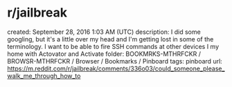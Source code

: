 # r/jailbreak

created: September 28, 2016 1:03 AM (UTC)
description: I did some googling, but it's a little over my head and I'm getting lost in some of the terminology. I want to be able to fire SSH commands at other devices I my home with Actovator and Activate
folder: BOOKMRKS-MTHRFCKR / BROWSR-MTHRFCKR / Browser / Bookmarks / Pinboard
tags: pinboard
url: https://m.reddit.com/r/jailbreak/comments/336o03/could_someone_please_walk_me_through_how_to